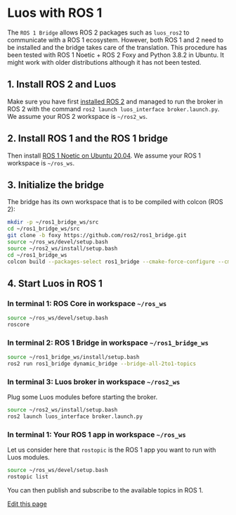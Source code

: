 # Luos with ROS 1

The `ROS 1 Bridge` allows ROS 2 packages such as `luos_ros2` to communicate with a ROS 1 ecosystem. However, both ROS 1 and 2 need to be installed and the bridge takes care of the translation. 
This procedure has been tested with ROS 1 Noetic + ROS 2 Foxy and Python 3.8.2 in Ubuntu. It might work with older distributions although it has not been tested.

## 1. Install ROS 2 and Luos

Make sure you have first [installed ROS 2](../ros.md) and managed to run the broker in ROS 2 with the command `ros2 launch luos_interface broker.launch.py`.
We assume your ROS 2 workspace is `~/ros2_ws`.

## 2. Install ROS 1 and the ROS 1 bridge

Then install <a href="http://wiki.ros.org/noetic/Installation/Ubuntu" target="_blank">ROS 1 Noetic on Ubuntu 20.04</a>.
We assume your ROS 1 workspace is `~/ros_ws`.

## 3. Initialize the bridge

The bridge has its own workspace that is to be compiled with colcon (ROS 2):
```bash
mkdir -p ~/ros1_bridge_ws/src
cd ~/ros1_bridge_ws/src
git clone -b foxy https://github.com/ros2/ros1_bridge.git
source ~/ros_ws/devel/setup.bash
source ~/ros2_ws/install/setup.bash
cd ~/ros1_bridge_ws
colcon build --packages-select ros1_bridge --cmake-force-configure --cmake-args -DBUILD_TESTING=FALSE
```

## 4. Start Luos in ROS 1
### In terminal 1: ROS Core in workspace `~/ros_ws`
```bash
source ~/ros_ws/devel/setup.bash
roscore
```

### In terminal 2: ROS 1 Bridge in workspace `~/ros1_bridge_ws`
```bash
source ~/ros1_bridge_ws/install/setup.bash
ros2 run ros1_bridge dynamic_bridge --bridge-all-2to1-topics
```

### In terminal 3: Luos broker in workspace `~/ros2_ws`
Plug some Luos modules before starting the broker.
```bash
source ~/ros2_ws/install/setup.bash
ros2 launch luos_interface broker.launch.py
```

### In terminal 1: Your ROS 1 app in workspace `~/ros_ws`
Let us consider here that `rostopic` is the ROS 1 app you want to run with Luos modules.
```bash
source ~/ros_ws/devel/setup.bash
rostopic list
```
You can then publish and subscribe to the available topics in ROS 1.

<div class="cust_edit_page"><a href="https://{{gh_path}}/pages/high/ros/ros1.md">Edit this page</a></div>
